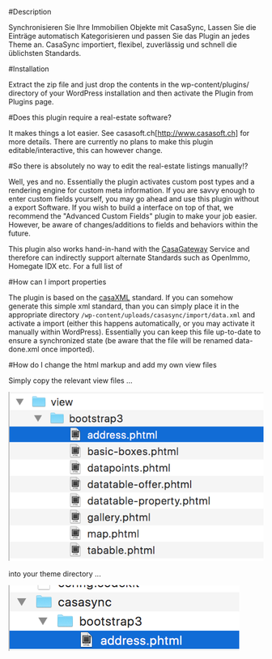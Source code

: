 #Description

Synchronisieren Sie Ihre Immobilien Objekte mit CasaSync, Lassen Sie die Einträge automatisch Kategorisieren und passen Sie das Plugin an jedes Theme an. CasaSync importiert, flexibel, zuverlässig und schnell die üblichsten Standards.

#Installation

Extract the zip file and just drop the contents in the wp-content/plugins/ directory of your WordPress installation and then activate the Plugin from Plugins page.

#Does this plugin require a real-estate software?

It makes things a lot easier. See casasoft.ch[http://www.casasoft.ch] for more details. There are currently no plans to make this plugin editable/interactive, this can however change.

#So there is absolutely no way to edit the real-estate listings manually!?

Well, yes and no. Essentially the plugin activates custom post types and a rendering engine for custom meta information. If you are savvy enough to enter custom fields yourself, you may go ahead and use this plugin without a export Software. If you wish to build a interface on top of that, we recommend the "Advanced Custom Fields" plugin to make your job easier. However, be aware of changes/additions to fields and behaviors within the future.

This plugin also works hand-in-hand with the [CasaGateway](https://casasoft.ch/casagateway) Service and therefore can indirectly support alternate Standards such as OpenImmo, Homegate IDX etc. For a full list of 

#How can I import properties

The plugin is based on the [casaXML](http://github.com/casasoftCH/casaXML) standard. If you can somehow generate this simple xml standard, than you can simply place it in the appropriate directory `/wp-content/uploads/casasync/import/data.xml` and activate a import (either this happens automatically, or you may activate it manually within WordPress). Essentially you can keep this file up-to-date to ensure a synchronized state (be aware that the file will be renamed data-done.xml once imported).

#How do I change the html markup and add my own view files

Simply copy the relevant view files ...

![image](assets/custom-viewfiles-plugin.png)

into your theme directory ...

![image](assets/custom-viewfiles-theme.png)
